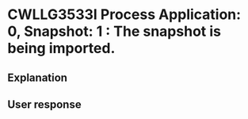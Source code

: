 # CWLLG3533I Process Application: 0, Snapshot: 1 : The snapshot is being imported.

## Explanation

## User response